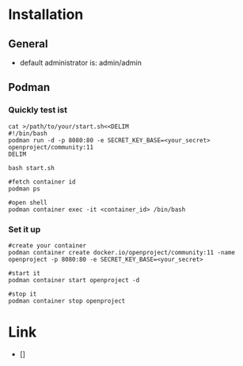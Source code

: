 # Installation

## General

* default administrator is: admin/admin

## Podman

### Quickly test ist

```
cat >/path/to/your/start.sh<<DELIM
#!/bin/bash
podman run -d -p 8080:80 -e SECRET_KEY_BASE=<your_secret> openproject/community:11
DELIM

bash start.sh

#fetch container id
podman ps

#open shell
podman container exec -it <container_id> /bin/bash
```

### Set it up

```
#create your container
podman container create docker.io/openproject/community:11 -name openproject -p 8080:80 -e SECRET_KEY_BASE=<your_secret>

#start it
podman container start openproject -d

#stop it
podman container stop openproject
```

# Link

* []
